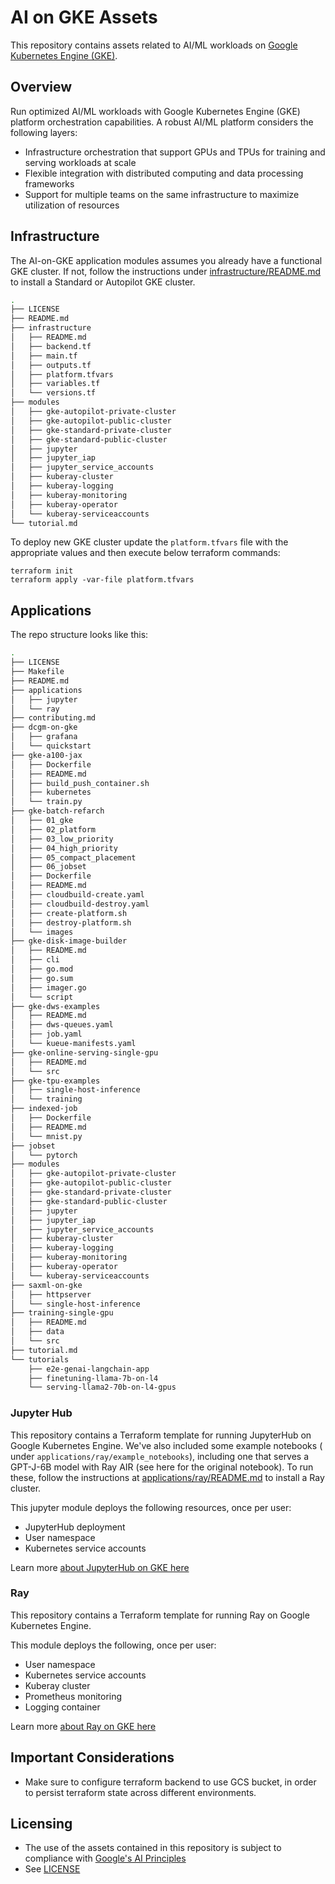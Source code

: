 # AI on GKE Assets

This repository contains assets related to AI/ML workloads on
[Google Kubernetes Engine (GKE)](https://cloud.google.com/kubernetes-engine/docs/integrations/ai-infra).

## Overview

Run optimized AI/ML workloads with Google Kubernetes Engine (GKE) platform orchestration capabilities. A robust AI/ML platform considers the following layers:

- Infrastructure orchestration that support GPUs and TPUs for training and serving workloads at scale
- Flexible integration with distributed computing and data processing frameworks
- Support for multiple teams on the same infrastructure to maximize utilization of resources

## Infrastructure

The AI-on-GKE application modules assumes you already have a functional GKE cluster. If not, follow the instructions under [infrastructure/README.md](./infrastructure/README.md) to install a Standard or Autopilot GKE cluster.

```bash
.
├── LICENSE
├── README.md
├── infrastructure
│   ├── README.md
│   ├── backend.tf
│   ├── main.tf
│   ├── outputs.tf
│   ├── platform.tfvars
│   ├── variables.tf
│   └── versions.tf
├── modules
│   ├── gke-autopilot-private-cluster
│   ├── gke-autopilot-public-cluster
│   ├── gke-standard-private-cluster
│   ├── gke-standard-public-cluster
│   ├── jupyter
│   ├── jupyter_iap
│   ├── jupyter_service_accounts
│   ├── kuberay-cluster
│   ├── kuberay-logging
│   ├── kuberay-monitoring
│   ├── kuberay-operator
│   └── kuberay-serviceaccounts
└── tutorial.md
```

To deploy new GKE cluster update the `platform.tfvars` file with the appropriate values and then execute below terraform commands:
```
terraform init
terraform apply -var-file platform.tfvars
```


## Applications

The repo structure looks like this:

```bash
.
├── LICENSE
├── Makefile
├── README.md
├── applications
│   ├── jupyter
│   └── ray
├── contributing.md
├── dcgm-on-gke
│   ├── grafana
│   └── quickstart
├── gke-a100-jax
│   ├── Dockerfile
│   ├── README.md
│   ├── build_push_container.sh
│   ├── kubernetes
│   └── train.py
├── gke-batch-refarch
│   ├── 01_gke
│   ├── 02_platform
│   ├── 03_low_priority
│   ├── 04_high_priority
│   ├── 05_compact_placement
│   ├── 06_jobset
│   ├── Dockerfile
│   ├── README.md
│   ├── cloudbuild-create.yaml
│   ├── cloudbuild-destroy.yaml
│   ├── create-platform.sh
│   ├── destroy-platform.sh
│   └── images
├── gke-disk-image-builder
│   ├── README.md
│   ├── cli
│   ├── go.mod
│   ├── go.sum
│   ├── imager.go
│   └── script
├── gke-dws-examples
│   ├── README.md
│   ├── dws-queues.yaml
│   ├── job.yaml
│   └── kueue-manifests.yaml
├── gke-online-serving-single-gpu
│   ├── README.md
│   └── src
├── gke-tpu-examples
│   ├── single-host-inference
│   └── training
├── indexed-job
│   ├── Dockerfile
│   ├── README.md
│   └── mnist.py
├── jobset
│   └── pytorch
├── modules
│   ├── gke-autopilot-private-cluster
│   ├── gke-autopilot-public-cluster
│   ├── gke-standard-private-cluster
│   ├── gke-standard-public-cluster
│   ├── jupyter
│   ├── jupyter_iap
│   ├── jupyter_service_accounts
│   ├── kuberay-cluster
│   ├── kuberay-logging
│   ├── kuberay-monitoring
│   ├── kuberay-operator
│   └── kuberay-serviceaccounts
├── saxml-on-gke
│   ├── httpserver
│   └── single-host-inference
├── training-single-gpu
│   ├── README.md
│   ├── data
│   └── src
├── tutorial.md
└── tutorials
    ├── e2e-genai-langchain-app
    ├── finetuning-llama-7b-on-l4
    └── serving-llama2-70b-on-l4-gpus
```


### Jupyter Hub

This repository contains a Terraform template for running JupyterHub on Google Kubernetes Engine. We've also included some example notebooks ( under `applications/ray/example_notebooks`), including one that serves a GPT-J-6B model with Ray AIR (see here for the original notebook). To run these, follow the instructions at [applications/ray/README.md](./applications/ray/README.md) to install a Ray cluster.

This jupyter module deploys the following resources, once per user:
- JupyterHub deployment
- User namespace
- Kubernetes service accounts

Learn more [about JupyterHub on GKE here](./applications/jupyter/README.md)

### Ray

This repository contains a Terraform template for running Ray on Google Kubernetes Engine.

This module deploys the following, once per user:
- User namespace
- Kubernetes service accounts
- Kuberay cluster
- Prometheus monitoring
- Logging container

Learn more [about Ray on GKE here](./applications/ray/README.md)

## Important Considerations
- Make sure to configure terraform backend to use GCS bucket, in order to persist terraform state across different environments.


## Licensing

* The use of the assets contained in this repository is subject to compliance with [Google's AI Principles](https://ai.google/responsibility/principles/)
* See [LICENSE](/LICENSE)